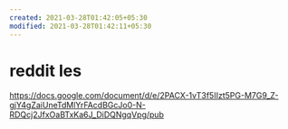 ```yaml
---
created: 2021-03-28T01:42:05+05:30
modified: 2021-03-28T01:42:11+05:30
---
```


# reddit les

https://docs.google.com/document/d/e/2PACX-1vT3f5IIzt5PG-M7G9_Z-gjY4gZaiUneTdMlYrFAcdBGcJo0-N-RDQcj2JfxOaBTxKa6J_DiDQNgqVpg/pub